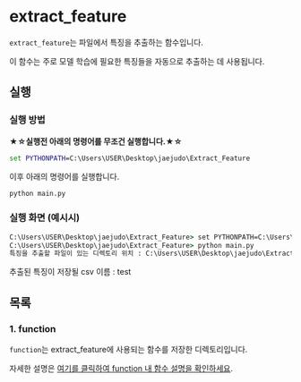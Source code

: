 # extract_feature

`extract_feature`는 파일에서 특징을 추출하는 함수입니다. 

이 함수는 주로 모델 학습에 필요한 특징들을 자동으로 추출하는 데 사용됩니다.

## 실행
### 실행 방법

**★☆실행전 아래의 명령어를 무조건 실행합니다.★☆**
```cmd
set PYTHONPATH=C:\Users\USER\Desktop\jaejudo\Extract_Feature
```

이후 아래의 명령어를 실행합니다.

```cmd
python main.py
```

### 실행 화면 (예시시)
```cmd
C:\Users\USER\Desktop\jaejudo\Extract_Feature> set PYTHONPATH=C:\Users\USER\Desktop\jaejudo\Extract_Feature
C:\Users\USER\Desktop\jaejudo\Extract_Feature> python main.py
특징을 추출할 파일이 있는 디렉토리 위치 : C:\Users\USER\Desktop\jaejudo\Extract_Feature\value\extract_exe_file
```

추출된 특징이 저장될 csv 이름 : test

## 목록
### 1. function
`function`는 extract_feature에 사용되는 함수를 저장한 디렉토리입니다.

자세한 설명은 [여기를 클릭하여 function 내 함수 설명을 확인하세요](./function/function_README.md).
